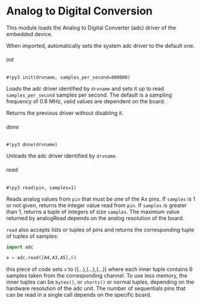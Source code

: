 # Analog to Digital Conversion

This module loads the Analog to Digital Converter (adc) driver of the embedded device.

When imported, automatically sets the system adc driver to  the default one.

###### init

```#!py3 init(drvname, samples_per_second=800000)```

Loads the adc driver identified by ```drvname``` and sets it up to read ```samples_per_second``` samples per second. The default is a sampling frequency of 0.8 MHz,
valid values are dependent on the board.

Returns the previous driver without disabling it.

###### done

```#!py3 done(drvname)```

Unloads the adc driver identified by ```drvname```.

###### read

```#!py3 read(pin, samples=1)```

Reads analog values from ```pin``` that must be one of the Ax pins. If ```samples``` is 1 or not given, returns the integer value read from ```pin```.
If ```samples``` is greater than 1, returns a tuple of integers of size ```samples```.
The maximum value returned by analogRead depends on the analog resolution of the board.

```read``` also accepts lists or tuples of pins and returns the corresponding tuple of tuples of samples:

``` python
import adc

x = adc.read([A4,A3,A5],6)
```

this piece of code sets ```x``` to ((…),(…),(…)) where each inner tuple contains 6 samples taken from the corresponding channel.
To use less memory, the inner tuples can be `bytes()`, or `shorts()` or normal tuples, depending on the hardware resolution of the adc unit.
The number of sequentials pins that can be read in a single call depends on the specific board.
<!--stackedit_data:
eyJoaXN0b3J5IjpbLTU2MzU0NTcyMl19
-->